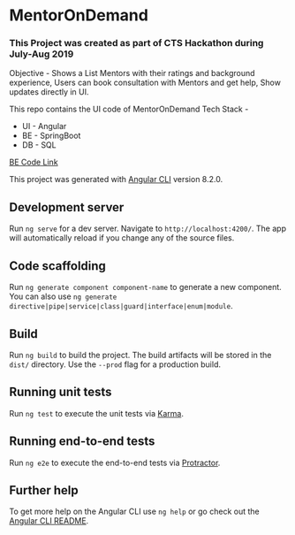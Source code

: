 # MentorOnDemand

### This Project was created as part of CTS Hackathon during July-Aug 2019
Objective - Shows a List Mentors with their ratings and background experience, Users can book consultation with Mentors and get help, Show updates directly in UI.

This repo contains the UI code of MentorOnDemand
Tech Stack -
* UI - Angular 
* BE - SpringBoot
* DB - SQL

[BE Code Link](https://github.com/imsuvesh/MentoronDemand_Springcodes)





This project was generated with [Angular CLI](https://github.com/angular/angular-cli) version 8.2.0.

## Development server

Run `ng serve` for a dev server. Navigate to `http://localhost:4200/`. The app will automatically reload if you change any of the source files.

## Code scaffolding

Run `ng generate component component-name` to generate a new component. You can also use `ng generate directive|pipe|service|class|guard|interface|enum|module`.

## Build

Run `ng build` to build the project. The build artifacts will be stored in the `dist/` directory. Use the `--prod` flag for a production build.

## Running unit tests

Run `ng test` to execute the unit tests via [Karma](https://karma-runner.github.io).

## Running end-to-end tests

Run `ng e2e` to execute the end-to-end tests via [Protractor](http://www.protractortest.org/).

## Further help

To get more help on the Angular CLI use `ng help` or go check out the [Angular CLI README](https://github.com/angular/angular-cli/blob/master/README.md).
